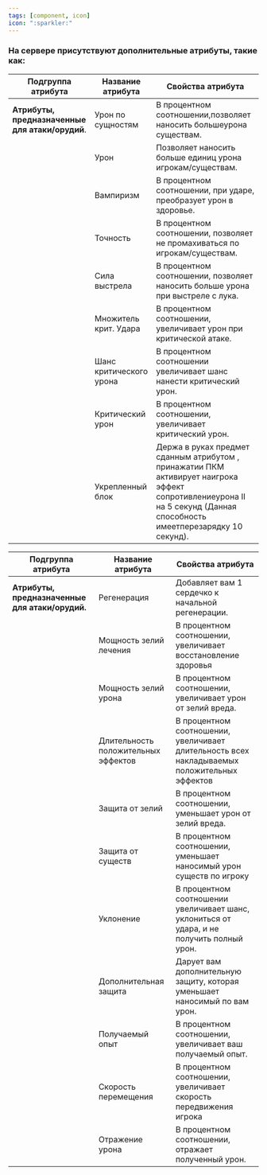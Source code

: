 ```yaml
---
tags: [component, icon] 
icon: ":sparkler:"
---
```


### На сервере присутствуют дополнительные атрибуты, такие как:
|  Подгруппа атрибута | Название атрибута  | Свойства атрибута  |
| ------------ | ------------ | ------------ |
| **Атрибуты, предназначенные для атаки/орудий**.  | Урон по сущностям |  В процентном соотношении,позволяет наносить большеурона существам. |
|   | Урон  | Позволяет наносить больше единиц урона игрокам/существам.  |
|   | Вампиризм  | В процентном соотношении, при ударе, преобразует урон в здоровье.  |
|   | Точность  |  В процентном соотношении, позволяет не промахиваться  по игрокам/существам. |
|   | Сила выстрела  | В процентном соотношении, позволяет наносить больше урона при выстреле с лука.  |
|   | Множитель крит. Удара  | В процентном соотношении, увеличивает урон при критической атаке.  |
|   | Шанс критического урона  | В процентном соотношении увеличивает шанс нанести критический урон.  |
|   |  Критический урон | В процентном соотношении, увеличивает критический урон.  |
|   |  Укрепленный блок |  Держа в руках предмет сданным атрибутом , принажатии ПКМ активирует наигрока эффект сопротивлениеурона II на 5 секунд (Данная способность имеетперезарядку 10 секунд). |

|  Подгруппа атрибута | Название атрибута  | Свойства атрибута  |
| ------------ | ------------ | ------------ |
| **Атрибуты, предназначенные для атаки/орудий.**  |  Регенерация | Добавляет вам 1 сердечко к начальной регенерации.  |
|   | Мощность зелий лечения  | В процентном соотношении, увеличивает восстановление здоровья  |
|   |  Мощность зелий урона | В процентном соотношении, увеличивает урон от зелий вреда.  |
|   | Длительность положительных эффектов  | В процентном соотношении, увеличивает длительность всех накладываемых положительных эффектов  |
|   | Защита от зелий  | В процентном соотношении, уменьшает урон от зелий вреда.  |
|   | Защита от существ  | В процентном соотношении, уменьшает наносимый урон существ по игроку  |
|   | Уклонение  | В процентном соотношении увеличивает шанс, уклониться от удара, и не получить полный урон.  |
|   | Дополнительная защита  | Дарует вам дополнительную защиту, которая уменьшает наносимый по вам урон.   |
|   | Получаемый опыт  | В процентном соотношении, увеличивает ваш получаемый опыт.  |
|   | Скорость перемещения  | В процентном соотношении, увеличивает скорость передвижения игрока  |
|   | Отражение урона  | В процентном соотношении, отражает полученный урон.  |

